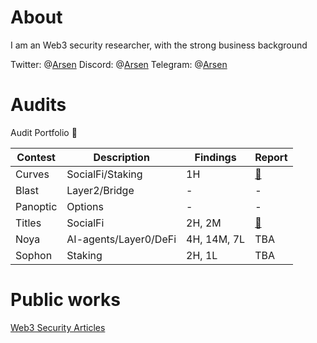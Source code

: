 

# About
I am an Web3 security researcher, with the strong business background 


Twitter: @[Arsen](https://twitter.com/cambrioleurSB)
Discord: @[Arsen](https://discord.com/channels/@me)
Telegram: @[Arsen](https://t.me/gg88888a)

# Audits
Audit Portfolio 💼 

|Contest|Description|Findings|Report|
|-------|-----------|--------|------|
|Curves|SocialFi/Staking|1H|[📄](https://github.com/Senya123/Contests/blob/main/Curves.md)|
|Blast|Layer2/Bridge|-|-|
|Panoptic|Options| - | - |
|Titles|SocialFi|2H, 2M|[📄](https://github.com/Senya123/Contests/blob/main/Titles.md)|
|Noya| AI-agents/Layer0/DeFi| 4H, 14M, 7L | TBA |
|Sophon|Staking|2H, 1L|TBA|


# Public works 
[Web3 Security Articles](https://mirror.xyz/0x3Cc99bfc69575CFA83658CAb5256D98143a2aAaa)


